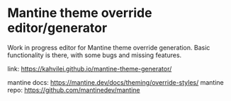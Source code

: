 # Mantine theme override editor/generator 

Work in progress editor for Mantine theme override generation. Basic functionality is there, with some bugs and missing features.

link: https://kahvilei.github.io/mantine-theme-generator/

mantine docs: https://mantine.dev/docs/theming/override-styles/
mantine repo: https://github.com/mantinedev/mantine